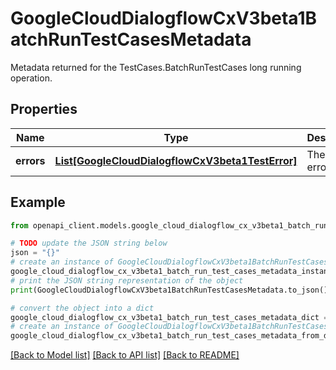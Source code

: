# GoogleCloudDialogflowCxV3beta1BatchRunTestCasesMetadata

Metadata returned for the TestCases.BatchRunTestCases long running operation.

## Properties

Name | Type | Description | Notes
------------ | ------------- | ------------- | -------------
**errors** | [**List[GoogleCloudDialogflowCxV3beta1TestError]**](GoogleCloudDialogflowCxV3beta1TestError.md) | The test errors. | [optional] 

## Example

```python
from openapi_client.models.google_cloud_dialogflow_cx_v3beta1_batch_run_test_cases_metadata import GoogleCloudDialogflowCxV3beta1BatchRunTestCasesMetadata

# TODO update the JSON string below
json = "{}"
# create an instance of GoogleCloudDialogflowCxV3beta1BatchRunTestCasesMetadata from a JSON string
google_cloud_dialogflow_cx_v3beta1_batch_run_test_cases_metadata_instance = GoogleCloudDialogflowCxV3beta1BatchRunTestCasesMetadata.from_json(json)
# print the JSON string representation of the object
print(GoogleCloudDialogflowCxV3beta1BatchRunTestCasesMetadata.to_json())

# convert the object into a dict
google_cloud_dialogflow_cx_v3beta1_batch_run_test_cases_metadata_dict = google_cloud_dialogflow_cx_v3beta1_batch_run_test_cases_metadata_instance.to_dict()
# create an instance of GoogleCloudDialogflowCxV3beta1BatchRunTestCasesMetadata from a dict
google_cloud_dialogflow_cx_v3beta1_batch_run_test_cases_metadata_from_dict = GoogleCloudDialogflowCxV3beta1BatchRunTestCasesMetadata.from_dict(google_cloud_dialogflow_cx_v3beta1_batch_run_test_cases_metadata_dict)
```
[[Back to Model list]](../README.md#documentation-for-models) [[Back to API list]](../README.md#documentation-for-api-endpoints) [[Back to README]](../README.md)


